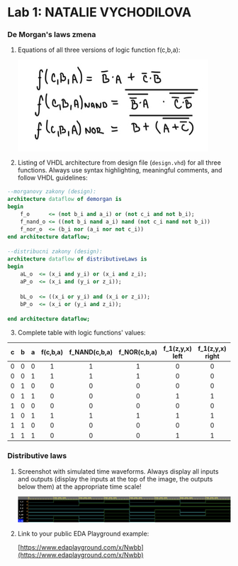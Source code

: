 # Lab 1: NATALIE VYCHODILOVA

### De Morgan's laws zmena

1. Equations of all three versions of logic function f(c,b,a):

   ![Logic function](images/funkce.jpg)

2. Listing of VHDL architecture from design file (`design.vhd`) for all three functions. Always use syntax highlighting, meaningful comments, and follow VHDL guidelines:

```vhdl
--morganovy zakony (design):
architecture dataflow of demorgan is
begin
    f_o      <= (not b_i and a_i) or (not c_i and not b_i);
    f_nand_o <= ((not b_i nand a_i) nand (not c_i nand not b_i))
    f_nor_o  <= (b_i nor (a_i nor not c_i))
end architecture dataflow;

--distribucni zakony (design):
architecture dataflow of distributiveLaws is
begin
    aL_o  <= (x_i and y_i) or (x_i and z_i);
    aP_o  <= (x_i and (y_i or z_i));
    
    bL_o  <= ((x_i or y_i) and (x_i or z_i));
    bP_o  <= (x_i or (y_i and z_i));

end architecture dataflow;
```

3. Complete table with logic functions' values:

| **c** | **b** |**a** | **f(c,b,a)** | **f_NAND(c,b,a)** | **f_NOR(c,b,a)** | **f_1(z,y,x) left** | **f_1(z,y,x) right** | **f_2(z,y,x) left** | **f_2(z,y,x) right** |
| :-: | :-: | :-: | :-: | :-: | :-: | :-: | :-: | :-: | :-: |
| 0 | 0 | 0 | 1 | 1 | 1 | 0 | 0 | 0 | 0 |
| 0 | 0 | 1 | 1 | 1 | 1 | 0 | 0 | 1 | 1 |
| 0 | 1 | 0 | 0 | 0 | 0 | 0 | 0 | 0 | 0 |
| 0 | 1 | 1 | 0 | 0 | 0 | 1 | 1 | 1 | 1 |
| 1 | 0 | 0 | 0 | 0 | 0 | 0 | 0 | 0 | 0 |
| 1 | 0 | 1 | 1 | 1 | 1 | 1 | 1 | 1 | 1 |
| 1 | 1 | 0 | 0 | 0 | 0 | 0 | 0 | 1 | 1 |
| 1 | 1 | 1 | 0 | 0 | 0 | 1 | 1 | 1 | 1 |

### Distributive laws

1. Screenshot with simulated time waveforms. Always display all inputs and outputs (display the inputs at the top of the image, the outputs below them) at the appropriate time scale!

   ![your figure](images/prubeh.PNG)

2. Link to your public EDA Playground example:

   [https://www.edaplayground.com/x/Nwbb](https://www.edaplayground.com/x/Nwbb)
